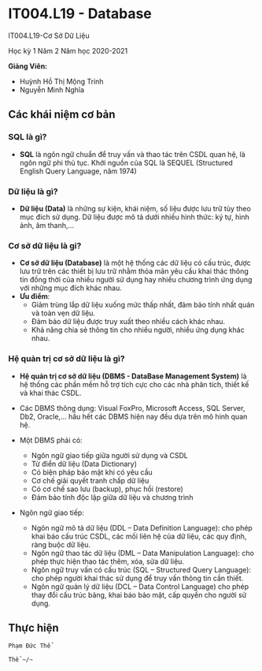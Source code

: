 # IT004.L19 - Database

IT004.L19-Cơ Sở Dữ Liệu

Học kỳ 1 Năm 2 Năm học 2020-2021

**Giảng Viên:** 
- Huỳnh Hồ Thị Mộng Trinh
- Nguyễn Minh Nghĩa


## Các khái niệm cơ bản

### **SQL là gì?** 

- **SQL** là ngôn ngữ chuẩn để truy vấn và thao tác trên CSDL quan hệ, là ngôn ngữ phi thủ tục. Khởi nguồn của SQL là SEQUEL (Structured English Query Language, năm 1974)


### **Dữ liệu là gì?**

- **Dữ liệu (Data)** là những sự kiện, khái niệm, số liệu được lưu trữ tùy theo mục đích sử dụng. Dữ liệu được mô tả dưới nhiều hình thức: ký tự, hình ảnh, âm thanh,...



### **Cơ sở dữ liệu là gi?**

- **Cơ sở dữ liệu (Database)** là một hệ thống các dữ liệu có cấu trúc, được lưu trữ trên các thiết bị lưu trữ nhằm thỏa mãn yêu cầu khai thác thông tin đồng thời của nhiều người sử dụng hay nhiều chương trình ứng dụng với những mục đích khác nhau.
- **Ưu điểm**:
  + Giảm trùng lắp dữ liệu xuống mức thấp nhất, đảm bảo tính nhất quán và toàn vẹn dữ liệu.
  + Đảm bảo dữ liệu được truy xuất theo nhiều cách khác nhau.
  + Khả năng chia sẻ thông tin cho nhiều người, nhiều ứng dụng khác nhau.


### **Hệ quản trị cơ sở dữ liệu là gì?**

- **Hệ quản trị cơ sở dữ liệu (DBMS - DataBase Management System)** là hệ thống các phần mềm hỗ trợ tích cực cho các nhà phân tích, thiết kế và khai thác CSDL.
- Các DBMS thông dụng: Visual FoxPro, Microsoft Access, SQL Server, Db2, Oracle,... hầu hết các DBMS hiện nay đều dựa trên mô hình quan hệ.
- Một DBMS phải có:
  + Ngôn ngữ giao tiếp giữa người sử dụng và CSDL
  + Từ điển dữ liệu (Data Dictionary)
  + Có biện pháp bảo mật khi có yêu cầu
  + Cơ chế giải quyết tranh chấp dữ liệu
  + Có cơ chế sao lưu (backup), phục hồi (restore)
  + Đảm bảo tính độc lập giữa dữ liệu và chương trình

- Ngôn ngữ giao tiếp:
  + Ngôn ngữ mô tả dữ liệu (DDL – Data Definition Language): cho phép khai báo cấu trúc CSDL, các mối liên hệ của dữ liệu, các quy định, ràng buộc dữ liệu.
  + Ngôn ngữ thao tác dữ liệu (DML – Data Manipulation Language): cho phép thực hiện thao tác thêm, xóa, sửa dữ liệu.
  + Ngôn ngữ truy vấn có cấu trúc (SQL – Structured Query Language): cho phép người khai thác sử dụng để truy vấn thông tin cần thiết.
  + Ngôn ngữ quản lý dữ liệu (DCL – Data Control Language) cho phép thay đổi cấu trúc bảng, khai báo bảo mật, cấp quyền cho người sử dụng.









## Thực hiện

```
Phạm Đức Thể

Thể ~/~
```

